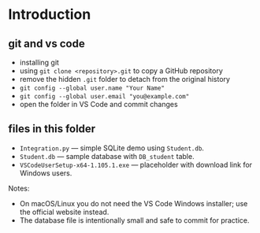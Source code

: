 # Introduction

## git and vs code

- installing git
- using `git clone <repository>.git` to copy a GitHub repository
- remove the hidden `.git` folder to detach from the original history
- `git config --global user.name "Your Name"`
- `git config --global user.email "you@example.com"`
- open the folder in VS Code and commit changes

## files in this folder

- `Integration.py` — simple SQLite demo using `Student.db`.
- `Student.db` — sample database with `DB_student` table.
- `VSCodeUserSetup-x64-1.105.1.exe` — placeholder with download link for Windows users.

Notes:
- On macOS/Linux you do not need the VS Code Windows installer; use the official website instead.
- The database file is intentionally small and safe to commit for practice.

